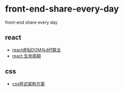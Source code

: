 # front-end-share-every-day
front-end share every day
## react
- [react虚拟DOM与diff算法](https://github.com/wwlh200/front-end-sharing-every-day/blob/master/React/react%E8%99%9A%E6%8B%9FDOM%E4%B8%8Ediff%E7%AE%97%E6%B3%95.md)
- [react 生命周期](https://github.com/wwlh200/front-end-sharing-every-day/blob/master/React/react%20%E7%94%9F%E5%91%BD%E5%91%A8%E6%9C%9F.md)
## css
- [css样式架构方案](https://github.com/wwlh200/front-end-sharing-every-day/blob/master/Css/css%E6%A0%B7%E5%BC%8F%E6%9E%B6%E6%9E%84%E6%96%B9%E6%A1%88.md)
